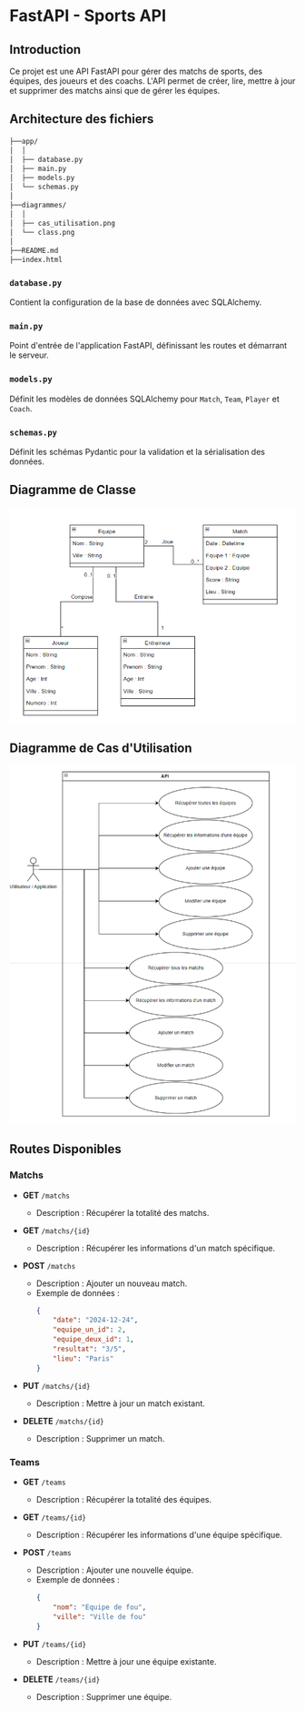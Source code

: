 # FastAPI - Sports API

## Introduction
Ce projet est une API FastAPI pour gérer des matchs de sports, des équipes, des joueurs et des coachs. L'API permet de créer, lire, mettre à jour et supprimer des matchs ainsi que de gérer les équipes.

## Architecture des fichiers
```
├──app/
│  │
│  ├── database.py
│  ├── main.py
│  ├── models.py
│  └── schemas.py
│
├──diagrammes/
│  │
│  ├── cas_utilisation.png
│  └── class.png
│
├──README.md
├──index.html
```

### `database.py`
Contient la configuration de la base de données avec SQLAlchemy.

### `main.py`
Point d'entrée de l'application FastAPI, définissant les routes et démarrant le serveur.

### `models.py`
Définit les modèles de données SQLAlchemy pour `Match`, `Team`, `Player` et `Coach`.

### `schemas.py`
Définit les schémas Pydantic pour la validation et la sérialisation des données.

## Diagramme de Classe

![Diagramme de Classe](diagrammes/classe.png)

## Diagramme de Cas d'Utilisation

![Diagramme de Cas d'Utilisation](diagrammes/cas_utilisation.png)

## Routes Disponibles

### Matchs
- **GET** `/matchs`
    - Description : Récupérer la totalité des matchs.

- **GET** `/matchs/{id}`
    - Description : Récupérer les informations d'un match spécifique.

- **POST** `/matchs`
    - Description : Ajouter un nouveau match.
    - Exemple de données :
      ```json
      {
          "date": "2024-12-24",
          "equipe_un_id": 2,
          "equipe_deux_id": 1,
          "resultat": "3/5",
          "lieu": "Paris"
      }
      ```

- **PUT** `/matchs/{id}`
    - Description : Mettre à jour un match existant.

- **DELETE** `/matchs/{id}`
    - Description : Supprimer un match.

### Teams
- **GET** `/teams`
    - Description : Récupérer la totalité des équipes.

- **GET** `/teams/{id}`
    - Description : Récupérer les informations d'une équipe spécifique.

- **POST** `/teams`
    - Description : Ajouter une nouvelle équipe.
    - Exemple de données :
      ```json
      {
          "nom": "Equipe de fou",
          "ville": "Ville de fou"
      }
      ```

- **PUT** `/teams/{id}`
    - Description : Mettre à jour une équipe existante.

- **DELETE** `/teams/{id}`
    - Description : Supprimer une équipe.
